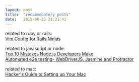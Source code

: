 ```yaml
---
layout: post
title:  "recommedatory posts"
date:   2015-06-25 21:21:43
---
```

related to ruby or rails:  
[Vim Config for Rails Ninjas](http://mixandgo.com/blog/vim-config-for-rails-ninjas)

related to javascript or node:  
[Top 10 Mistakes Node.js Developers Make](https://www.airpair.com/node.js/posts/top-10-mistakes-node-developers-make)  
[Automated e2e testing- WebDriverJS, Jasmine and Protractor](http://engineering.wingify.com/posts/e2e-testing-with-webdriverjs-jasmine/)

related to mac:  
[Hacker's Guide to Setting up Your Mac](http://lapwinglabs.com/blog/hacker-guide-to-setting-up-your-mac)
